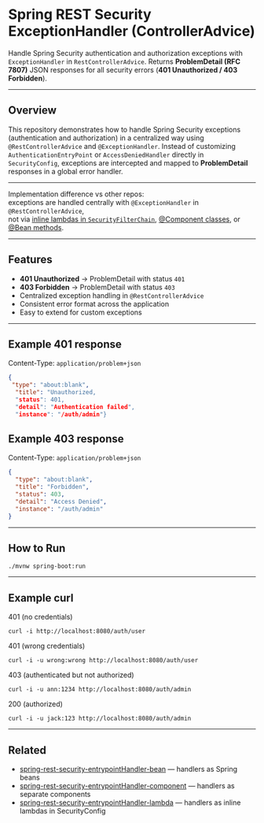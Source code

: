 # Spring REST Security ExceptionHandler (ControllerAdvice)

Handle Spring Security authentication and authorization exceptions with `ExceptionHandler` in `RestControllerAdvice`. Returns **ProblemDetail (RFC 7807)** JSON responses for all security errors (**401 Unauthorized / 403 Forbidden**).  

---

## Overview

This repository demonstrates how to handle Spring Security exceptions (authentication and authorization) in a centralized way using `@RestControllerAdvice` and `@ExceptionHandler`. Instead of customizing `AuthenticationEntryPoint` or `AccessDeniedHandler` directly in `SecurityConfig`, exceptions are intercepted and mapped to **ProblemDetail** responses in a global error handler.  

---

Implementation difference vs other repos:  
exceptions are handled centrally with `@ExceptionHandler` in `@RestControllerAdvice`,  
not via [inline lambdas in `SecurityFilterChain`](https://github.com/Dmitrii-Russu-Labs-Snippets/spring-rest-security-entrypointHandler-lambda), [@Component classes](https://github.com/Dmitrii-Russu-Labs-Snippets/spring-rest-security-entrypointHandler-component), or [@Bean methods](https://github.com/Dmitrii-Russu-Labs-Snippets/spring-rest-security-entrypointHandler-bean).  


---

## Features

- **401 Unauthorized** → ProblemDetail with status `401`  
- **403 Forbidden** → ProblemDetail with status `403`  
- Centralized exception handling in `@RestControllerAdvice`  
- Consistent error format across the application  
- Easy to extend for custom exceptions  

---

## Example 401 response

Content-Type: `application/problem+json`
```json
{
 "type": "about:blank",
  "title": "Unauthorized,
  "status": 401,
  "detail": "Authentication failed",
  "instance": "/auth/admin"}
```

## Example 403 response

Content-Type: `application/problem+json`
```json
{
  "type": "about:blank",
  "title": "Forbidden",
  "status": 403,
  "detail": "Access Denied",
  "instance": "/auth/admin"
}
```

---

## How to Run
```
./mvnw spring-boot:run
```
---

## Example curl
401 (no credentials)
```
curl -i http://localhost:8080/auth/user
```
401 (wrong credentials)
```
curl -i -u wrong:wrong http://localhost:8080/auth/user
```
403 (authenticated but not authorized)
```
curl -i -u ann:1234 http://localhost:8080/auth/admin
```
200 (authorized)
```
curl -i -u jack:123 http://localhost:8080/auth/admin
```
---

## Related

- [spring-rest-security-entrypointHandler-bean](https://github.com/Dmitrii-Russu-Labs-Snippets/spring-rest-security-entrypointHandler-bean) — handlers as Spring beans  
- [spring-rest-security-entrypointHandler-component](https://github.com/Dmitrii-Russu-Labs-Snippets/spring-rest-security-entrypointHandler-component) — handlers as separate components  
- [spring-rest-security-entrypointHandler-lambda](https://github.com/Dmitrii-Russu-Labs-Snippets/spring-rest-security-entrypointHandler-lambda) — handlers as inline lambdas in SecurityConfig  


